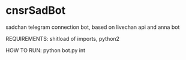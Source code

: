 # cnsrSadBot
sadchan telegram connection bot,
based on livechan api and anna bot


REQUIREMENTS:
shitload of imports,
python2

HOW TO RUN: 
python bot.py int

